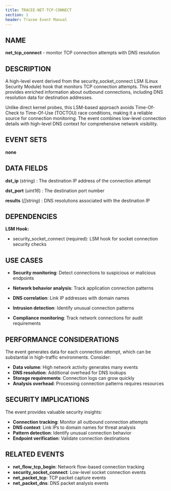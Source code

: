 ```yaml
---
title: TRACEE-NET-TCP-CONNECT
section: 1
header: Tracee Event Manual
---
```


## NAME

**net_tcp_connect** - monitor TCP connection attempts with DNS resolution

## DESCRIPTION

A high-level event derived from the security_socket_connect LSM (Linux Security Module) hook that monitors TCP connection attempts. This event provides enriched information about outbound connections, including DNS resolution data for destination addresses.

Unlike direct kernel probes, this LSM-based approach avoids Time-Of-Check to Time-Of-Use (TOCTOU) race conditions, making it a reliable source for connection monitoring. The event combines low-level connection details with high-level DNS context for comprehensive network visibility.

## EVENT SETS

**none**

## DATA FIELDS

**dst_ip** (*string*)
: The destination IP address of the connection attempt

**dst_port** (*uint16*)
: The destination port number

**results** (*[]string*)
: DNS resolutions associated with the destination IP

## DEPENDENCIES

**LSM Hook:**

- security_socket_connect (required): LSM hook for socket connection security checks

## USE CASES

- **Security monitoring**: Detect connections to suspicious or malicious endpoints

- **Network behavior analysis**: Track application connection patterns

- **DNS correlation**: Link IP addresses with domain names

- **Intrusion detection**: Identify unusual connection patterns

- **Compliance monitoring**: Track network connections for audit requirements

## PERFORMANCE CONSIDERATIONS

The event generates data for each connection attempt, which can be substantial in high-traffic environments. Consider:

- **Data volume**: High network activity generates many events
- **DNS resolution**: Additional overhead for DNS lookups
- **Storage requirements**: Connection logs can grow quickly
- **Analysis overhead**: Processing connection patterns requires resources

## SECURITY IMPLICATIONS

The event provides valuable security insights:

- **Connection tracking**: Monitor all outbound connection attempts
- **DNS context**: Link IPs to domain names for threat analysis
- **Pattern detection**: Identify unusual connection behavior
- **Endpoint verification**: Validate connection destinations

## RELATED EVENTS

- **net_flow_tcp_begin**: Network flow-based connection tracking
- **security_socket_connect**: Low-level socket connection events
- **net_packet_tcp**: TCP packet capture events
- **net_packet_dns**: DNS packet analysis events
